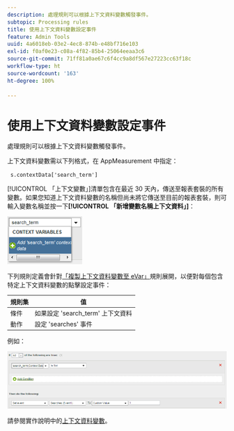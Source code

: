 ```yaml
---
description: 處理規則可以根據上下文資料變數觸發事件。
subtopic: Processing rules
title: 使用上下文資料變數設定事件
feature: Admin Tools
uuid: 4a6018eb-03e2-4ec8-874b-e48bf716e103
exl-id: f0af0e23-c08a-4f82-85b4-25064eeaa3c6
source-git-commit: 71ff81a0ae67c6f4cc9a8df567e27223cc63f18c
workflow-type: ht
source-wordcount: '163'
ht-degree: 100%

---
```


# 使用上下文資料變數設定事件

處理規則可以根據上下文資料變數觸發事件。

上下文資料變數需以下列格式，在 AppMeasurement 中指定：

```
 s.contextData['search_term']
```

[!UICONTROL 「上下文變數」]清單包含在最近 30 天內，傳送至報表套裝的所有變數。如果您知道上下文資料變數的名稱但尚未將它傳送至目前的報表套裝，則可輸入變數名稱並按一下&#x200B;**[!UICONTROL 「新增變數名稱上下文資料」]**：

![](assets/add-context-variable.png)

下列規則定義會針對[「複製上下文資料變數至 eVar」](/help/admin/admin/c-manage-report-suites/c-edit-report-suites/general/c-processing-rules/processing-rules-examples/processing-rules-copy-context-data.md)規則展開，以便對每個包含特定上下文資料變數的點擊設定事件：

| 規則集 | 值 |
|---|---|
| 條件 | 如果設定 &#39;search_term&#39; 上下文資料 |
| 動作 | 設定 &#39;searches&#39; 事件 |

例如：

![](assets/processing_rule_set_event.png)

請參閱實作說明中的[上下文資料變數](https://experienceleague.adobe.com/docs/analytics/implementation/vars/page-vars/contextdata.html?lang=zh-Hant)。
